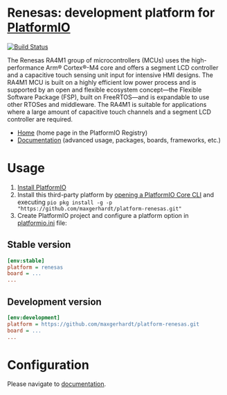 # Renesas: development platform for [PlatformIO](https://platformio.org)

[![Build Status](https://github.com/maxgerhardt/platform-renesas/workflows/Examples/badge.svg)](https://github.com/maxgerhardt/platform-renesas/actions)

The Renesas RA4M1 group of microcontrollers (MCUs) uses the high-performance Arm® Cortex®-M4 core and offers a segment LCD controller and a capacitive touch sensing unit input for intensive HMI designs. The RA4M1 MCU is built on a highly efficient low power process and is supported by an open and flexible ecosystem concept—the Flexible Software Package (FSP), built on FreeRTOS—and is expandable to use other RTOSes and middleware. The RA4M1 is suitable for applications where a large amount of capacitive touch channels and a segment LCD controller are required.

* [Home](https://registry.platformio.org/platforms/platformio/renesas) (home page in the PlatformIO Registry)
* [Documentation](https://docs.platformio.org/page/platforms/renesas.html) (advanced usage, packages, boards, frameworks, etc.)

# Usage

1. [Install PlatformIO](https://platformio.org)
2. Install this third-party platform by [opening a PlatformIO Core CLI](https://docs.platformio.org/en/latest/integration/ide/vscode.html#platformio-core-cli) and executing `pio pkg install -g -p "https://github.com/maxgerhardt/platform-renesas.git"`
3. Create PlatformIO project and configure a platform option in [platformio.ini](https://docs.platformio.org/page/projectconf.html) file:

## Stable version

```ini
[env:stable]
platform = renesas
board = ...
...
```

## Development version

```ini
[env:development]
platform = https://github.com/maxgerhardt/platform-renesas.git
board = ...
...
```

# Configuration

Please navigate to [documentation](https://docs.platformio.org/page/platforms/renesas.html).
